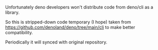 Unfortunately deno developers won't distribute code from deno/cli as a library.

So this is stripped-down code temporary (I hope) taken from https://github.com/denoland/deno/tree/main/cli to make better compatibility.

Periodically it will synced with original repository.
